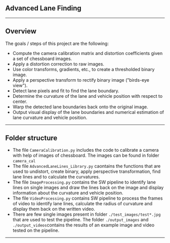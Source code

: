 ## Advanced Lane Finding
---
## Overview
The goals / steps of this project are the following:

* Compute the camera calibration matrix and distortion coefficients given a set of chessboard images.
* Apply a distortion correction to raw images.
* Use color transforms, gradients, etc., to create a thresholded binary image.
* Apply a perspective transform to rectify binary image ("birds-eye view").
* Detect lane pixels and fit to find the lane boundary.
* Determine the curvature of the lane and vehicle position with respect to center.
* Warp the detected lane boundaries back onto the original image.
* Output visual display of the lane boundaries and numerical estimation of lane curvature and vehicle position.

---
## Folder structure

* The file `CameraCalibration.py` includes the code to calibrate a camera with help of images of chessboard. The images can be found in folder `camera_cal`
* The file `AdvancedLaneLines_Library.py` caontains the functions that are used to undistort, create binary, apply perspective transformation, find lane lines and to calculate the curvatures.
* The file `ImageProcessing.py` contains the SW pipeline to identify lane lines on single images and draw the lines back on the image and display information about the curvature and vehicle position.
* The file `VideoProcessing.py` contains SW pipeline to process the frames of video to identify lane lines, calculate the radius of curvature and display them back on the written video.
* There are few single images present in folder `./test_images/test*.jpg` that are used to test the pipeline. The folder `./output_images` and `./output_videos`contains the results of an example image and video tested on the pipeline.
---
